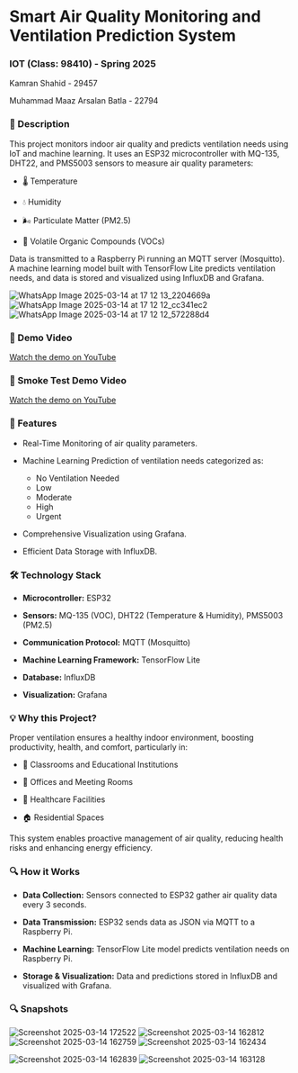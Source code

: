 # Smart Air Quality Monitoring and Ventilation Prediction System
### IOT (Class: 98410) - Spring 2025

Kamran Shahid - 29457

Muhammad Maaz Arsalan Batla - 22794


### 📖 Description

This project monitors indoor air quality and predicts ventilation needs using IoT and machine learning. It uses an ESP32 microcontroller with MQ-135, DHT22, and PMS5003 sensors to measure air quality parameters:

- 🌡️ Temperature

- 💧 Humidity

- 🌬️ Particulate Matter (PM2.5)

- 💨 Volatile Organic Compounds (VOCs)

Data is transmitted to a Raspberry Pi running an MQTT server (Mosquitto). A machine learning model built with TensorFlow Lite predicts ventilation needs, and data is stored and visualized using InfluxDB and Grafana.

![WhatsApp Image 2025-03-14 at 17 12 13_2204669a](https://github.com/user-attachments/assets/e3f72386-2b8c-4a77-a25d-cf5109ae8b9a)
![WhatsApp Image 2025-03-14 at 17 12 12_cc341ec2](https://github.com/user-attachments/assets/8e0bfa1d-c917-4537-ab39-6575f57ada09)
![WhatsApp Image 2025-03-14 at 17 12 12_572288d4](https://github.com/user-attachments/assets/76608dfb-e15b-45d8-a874-3320b2dea4e9)

### 🎥 Demo Video

[Watch the demo on YouTube](https://www.youtube.com/watch?v=jAZZ5G1qESE)

### 🎥 Smoke Test Demo Video

[Watch the demo on YouTube](https://youtu.be/3PZZA9dqgik)

### 🚀 Features

- Real-Time Monitoring of air quality parameters.

- Machine Learning Prediction of ventilation needs categorized as:
  -   No Ventilation Needed
	- 	Low
	- 	Moderate
	- 	High
	- 	Urgent

- Comprehensive Visualization using Grafana.

- Efficient Data Storage with InfluxDB.

### 🛠️ Technology Stack
- **Microcontroller:** ESP32

- **Sensors:** MQ-135 (VOC), DHT22 (Temperature & Humidity), PMS5003 (PM2.5)

- **Communication Protocol:** MQTT (Mosquitto)

- **Machine Learning Framework:** TensorFlow Lite

- **Database:** InfluxDB

- **Visualization:** Grafana

### 💡 Why this Project?

Proper ventilation ensures a healthy indoor environment, boosting productivity, health, and comfort, particularly in:

- 🏫 Classrooms and Educational Institutions

- 🏢 Offices and Meeting Rooms

- 🏥 Healthcare Facilities

- 🏠 Residential Spaces

This system enables proactive management of air quality, reducing health risks and enhancing energy efficiency.

### 🔍 How it Works
- **Data Collection:** Sensors connected to ESP32 gather air quality data every 3 seconds.

- **Data Transmission:** ESP32 sends data as JSON via MQTT to a Raspberry Pi.

- **Machine Learning:** TensorFlow Lite model predicts ventilation needs on Raspberry Pi.

- **Storage & Visualization:** Data and predictions stored in InfluxDB and visualized with Grafana.

### 🔍 Snapshots
![Screenshot 2025-03-14 172522](https://github.com/user-attachments/assets/98d08e81-113a-4ece-9066-856fd670efb6)
![Screenshot 2025-03-14 162812](https://github.com/user-attachments/assets/0944ef8c-41dc-4a40-9ad4-f5953a49ad65)
![Screenshot 2025-03-14 162759](https://github.com/user-attachments/assets/e422e9a7-d731-4e4e-aad5-14eb3df4bc69)
![Screenshot 2025-03-14 162434](https://github.com/user-attachments/assets/3b0afc60-85ec-40d9-b24a-dce49df52711)

![Screenshot 2025-03-14 162839](https://github.com/user-attachments/assets/c3533b64-3c86-4435-bf7e-35e3b015ce76)
![Screenshot 2025-03-14 163128](https://github.com/user-attachments/assets/232e6dc6-8d19-4076-acf6-9e14d22aeb50)







